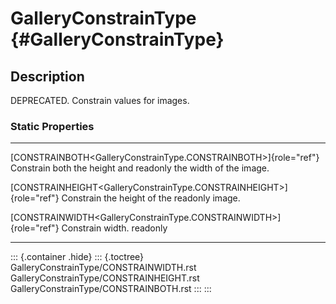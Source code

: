 GalleryConstrainType {#GalleryConstrainType}
====================

Description
-----------

DEPRECATED. Constrain values for images.

### Static Properties

  ----------------------------------------------------------------------- -------------------------------
  [CONSTRAINBOTH\<GalleryConstrainType.CONSTRAINBOTH\>]{role="ref"}       Constrain both the height and
  readonly                                                                the width of the image.

  [CONSTRAINHEIGHT\<GalleryConstrainType.CONSTRAINHEIGHT\>]{role="ref"}   Constrain the height of the
  readonly                                                                image.

  [CONSTRAINWIDTH\<GalleryConstrainType.CONSTRAINWIDTH\>]{role="ref"}     Constrain width.
  readonly                                                                
  ----------------------------------------------------------------------- -------------------------------

::: {.container .hide}
::: {.toctree}
GalleryConstrainType/CONSTRAINWIDTH.rst
GalleryConstrainType/CONSTRAINHEIGHT.rst
GalleryConstrainType/CONSTRAINBOTH.rst
:::
:::
